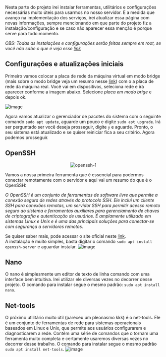 Nesta parte do projeto irei instalar ferramentas, utilitários e configurações necessárias muito úteis para usarmos no nosso servidor. E a medida que avanço na implementação dos serviços, irei atualizar essa página com novas informações, sempre mencionando em que parte do projeto fiz a instalação/configuração e se caso não aparecer essa menção é porque serve para todo momento.

*OBS: Todas as instalações e configurações serão feitas sempre em root, se você não sabe o que é veja esse [link](https://help.ubuntu.com/kubuntu/desktopguide/pt_BR/root-and-sudo.html)*

## Configurações e atualizações iniciais
Primeiro vamos colocar a placa de rede da máquina virtual em modo bridge (mais sobre o modo bridge veja um resumo nesse [link](https://tecnoblog.net/responde/modo-bridge-ou-router-qual-a-diferenca-e-por-que-usar/#:~:text=O%20que%20%C3%A9%20modo%20Bridge,risco%20de%20problemas%20de%20desempenho.)) com o a placa de rede da máquina real. Você vai em dispositivos, seleciona rede e irá aparecer conforme a imagem abaixo. Selecione *placa em modo brige* e depois ok. 

![image](https://user-images.githubusercontent.com/104470835/226183919-dbbc7e2b-ed3a-415a-b495-19c28a2cfab9.png)

Agora vamos atualizar o gerenciador de pacotes do sistema com o seguinte comando `sudo apt update`, aguarde um pouco e digite `sudo apt upgrade`. Irá ser perguntado ser você deseja prosseguir, digite `y` e aguarde. Pronto, o seu sistema está atualizado e se quiser reiniciar fica a seu critério. Agora podemos prosseguir.

## OpenSSH

<div align="center">

![openssh-1](https://user-images.githubusercontent.com/104470835/226182754-280a8395-4da9-465e-bc1b-f6418353a10a.png)

</div>

Vamos a nossa primeira ferramenta que é essencial para podermos conectar remotamente com o servidor e aqui vai um resumo do que é o OpenSSH:<br>

*O OpenSSH é um conjunto de ferramentas de software livre que permite a conexão segura de redes através do protocolo SSH. Ele inclui um cliente SSH para conexões remotas, um servidor SSH para permitir acesso remoto seguro ao sistema e ferramentas auxiliares para gerenciamento de chaves de criptografia e autenticação de usuários. É amplamente utilizado em sistemas Linux e Unix e é uma das principais soluções para conectar-se com segurança a servidores remotos.*

Se quiser saber mais, pode acessar o site oficial neste [link](https://www.openssh.com/).<br>
A instalação é muito simples, basta digitar o comando `sudo apt install openssh-server` e aguardar instalar.
![image](https://user-images.githubusercontent.com/104470835/226185414-b114d4a1-7846-4fd3-b9b6-becbcf63f61d.png)

## Nano

O nano é simplesmente um editor de texto de linha comando com uma interface bem intuitiva. Irei utilizar ele diversas vezes no decorrer desse projeto. O comando para instalar segue o mesmo padrão: `sudo apt install nano`.

## Net-tools

O próximo utilitário muito útil (pareceu um pleonasmo kkk) é o net-tools. Ele é um conjunto de ferramentas de rede para sistemas operacionais baseados em Linux e Unix, que permite aos usuários configurarem e diagnosticarem a rede. Contém uma série de comandos que o tornam uma ferramenta muito completa e certamente usaremos diversas vezes no decorrer desse trabalho. O comando para instalar segue o mesmo padrão `sudo apt install net-tools`.
![image](https://user-images.githubusercontent.com/104470835/226186102-459004ce-9f94-4c6a-9ef5-175bc2533dc2.png)


